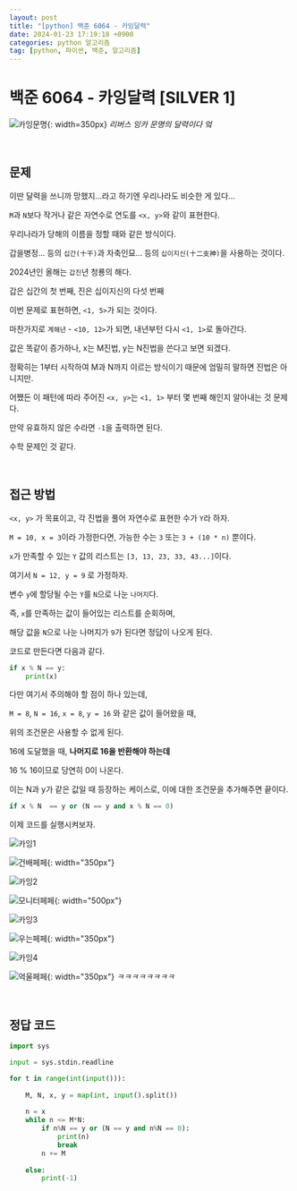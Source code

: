 ```yaml
---
layout: post
title: "[python] 백준 6064 - 카잉달력"
date: 2024-01-23 17:19:18 +0900
categories: python 알고리즘
tag: [python, 파이썬, 백준, 알고리즘]
---
```


# 백준 6064 - 카잉달력 [SILVER 1]

![카잉문명](/posting/카잉달력.jpg){: width=350px}
_리버스 잉카 문명의 달력이다 엌_

<br>

## 문제

이딴 달력을 쓰니까 망했지...라고 하기엔 우리나라도 비슷한 게 있다...

`M`과 `N`보다 작거나 같은 자연수로 연도를 `<x, y>`와 같이 표현한다.

우리나라가 당해의 이름을 정할 때와 같은 방식이다.

갑을병정... 등의 `십간(十干)`과 자축인묘... 등의 `십이지신(十二支神)`을 사용하는 것이다.

2024년인 올해는 `갑진`년 청룡의 해다.

갑은 십간의 첫 번째, 진은 십이지신의 다섯 번째

이번 문제로 표현하면, `<1, 5>`가 되는 것이다.

마찬가지로 `계해년` - `<10, 12>`가 되면, 내년부턴 다시 `<1, 1>`로 돌아간다.

값은 똑같이 증가하나, x는 M진법, y는 N진법을 쓴다고 보면 되겠다.

정확히는 1부터 시작하여 M과 N까지 이르는 방식이기 때문에 엄밀히 말하면 진법은 아니지만.

어쨌든 이 패턴에 따라 주어진 `<x, y>`는 `<1, 1>` 부터 몇 번째 해인지 알아내는 것 문제다.

만약 유효하지 않은 수라면 `-1`을 출력하면 된다.

수학 문제인 것 같다.

<br>

## 접근 방법

`<x, y>` 가 목표이고, 각 진법을 풀어 자연수로 표현한 수가 `Y`라 하자.

`M = 10, x = 3`이라 가정한다면, 가능한 수는 `3` 또는 `3 + (10 * n)` 뿐이다.

`x`가 만족할 수 있는 `Y` 값의 리스트는 `[3, 13, 23, 33, 43...]`이다.

여기서 `N = 12, y = 9` 로 가정하자.

변수 `y`에 할당될 수는 `Y`를 `N`으로 나눈 `나머지`다.

즉, `x`를 만족하는 값이 들어있는 리스트를 순회하며,

해당 값을 `N`으로 나눈 나머지가 `9`가 된다면 정답이 나오게 된다.

코드로 만든다면 다음과 같다.

```python
if x % N == y:
    print(x)
```

다만 여기서 주의해야 할 점이 하나 있는데,

`M = 8`, `N = 16`, `x = 8`, `y = 16` 와 같은 값이 들어왔을 때,

위의 조건문은 사용할 수 없게 된다.

16에 도달했을 때, **나머지로 16을 반환해야 하는데**

16 % 16이므로 당연히 0이 나온다.

이는 N과 y가 같은 값일 때 등장하는 케이스로, 이에 대한 조건문을 추가해주면 끝이다.

```python
if x % N  == y or (N == y and x % N == 0)
```

이제 코드를 실행시켜보자.

![카잉1](/posting/카잉1.jpeg)

![건배페페](/jjal/건배페페.png){: width="350px"}

![카잉2](/posting/카잉2.jpeg)

![모니터페페](/jjal/모니터페페.jpg){: width="500px"}

![카잉3](/posting/카잉3.jpeg)

![우는페페](/jjal/우는페페.jpg){: width="350px"}

![카잉4](/posting/카잉4.jpeg)

![억울페페](/jjal/억울페페.jpg){: width="350px"}
_ㅋㅋㅋㅋㅋㅋㅋㅋ_

<br>

## 정답 코드

```python
import sys

input = sys.stdin.readline

for t in range(int(input())):
    
    M, N, x, y = map(int, input().split())
        
    n = x
    while n <= M*N:
        if n%N == y or (N == y and n%N == 0):
            print(n)
            break
        n += M
        
    else:
        print(-1)
```

